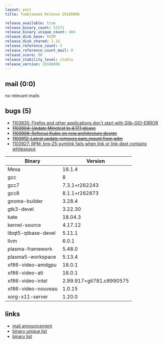 ```yaml
---
layout: post
title: Tumbleweed Release 20180806

release_available: true
release_binary_count: 52371
release_binary_unique_count: 404
release_disk_base: 932M
release_disk_shared: 1.1G
release_reference_count: 5
release_reference_count_mail: 0
release_score: 98
release_stability_level: stable
release_version: 20180806
---
```


## mail (0:0)

no relevant mails

## bugs (5)

<!--more-->

- [1103835: Firefox and other applications don't start with Glib-GIO-ERROR](https://bugzilla.opensuse.org/show_bug.cgi?id=1103835)
- ~~[1103904: Update Minetest to 4.17.1 please](https://bugzilla.opensuse.org/show_bug.cgi?id=1103904)~~
- ~~[1103906: Refocus Kubic on new architecture design](https://bugzilla.opensuse.org/show_bug.cgi?id=1103906)~~
- ~~[1103912: Latest update removes pam_mount from gdm](https://bugzilla.opensuse.org/show_bug.cgi?id=1103912)~~
- [1103927: RPM: brp-25-symlink fails when link or link-dest contains whitespace](https://bugzilla.opensuse.org/show_bug.cgi?id=1103927)

Binary | Version
--- | ---
Mesa | 18.1.4
gcc | 8
gcc7 | 7.3.1+r262243
gcc8 | 8.1.1+r262873
gnome-builder | 3.28.4
gtk3-devel | 3.22.30
kate | 18.04.3
kernel-source | 4.17.12
libqt5-qtbase-devel | 5.11.1
llvm | 6.0.1
plasma-framework | 5.48.0
plasma5-workspace | 5.13.4
xf86-video-amdgpu | 18.0.1
xf86-video-ati | 18.0.1
xf86-video-intel | 2.99.917+git781.c8990575
xf86-video-nouveau | 1.0.15
xorg-x11-server | 1.20.0

## links

- [mail announcement](https://lists.opensuse.org/opensuse-factory/2018-08/msg00128.html)
- [binary unique list](http://download.tumbleweed.boombatower.com/20180806/rpm.unique.list)
- [binary list](http://download.tumbleweed.boombatower.com/20180806/rpm.list)
